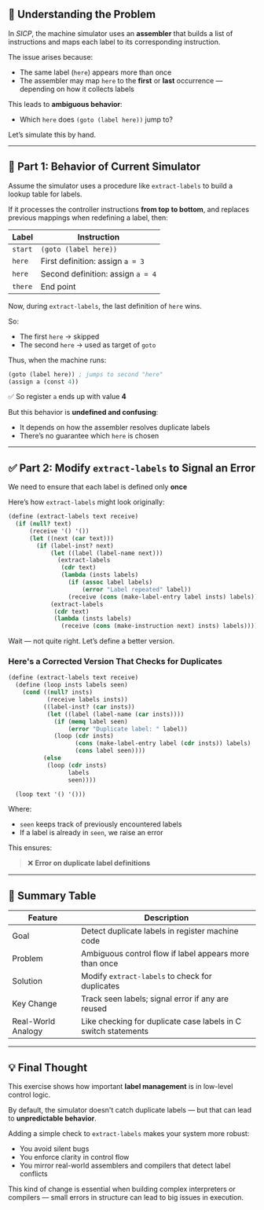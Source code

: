 ## 🧠 Understanding the Problem

In *SICP*, the machine simulator uses an **assembler** that builds a list of instructions and maps each label to its corresponding instruction.

The issue arises because:
- The same label (`here`) appears more than once
- The assembler may map `here` to the **first** or **last** occurrence — depending on how it collects labels

This leads to **ambiguous behavior**:
- Which `here` does `(goto (label here))` jump to?

Let’s simulate this by hand.

---

## 🔁 Part 1: Behavior of Current Simulator

Assume the simulator uses a procedure like `extract-labels` to build a lookup table for labels.

If it processes the controller instructions **from top to bottom**, and replaces previous mappings when redefining a label, then:

| Label | Instruction |
|-------|-------------|
| `start` | `(goto (label here))` |
| `here` | First definition: assign `a = 3` |
| `here` | Second definition: assign `a = 4` |
| `there` | End point |

Now, during `extract-labels`, the last definition of `here` wins.

So:
- The first `here` → skipped
- The second `here` → used as target of `goto`

Thus, when the machine runs:

```scheme
(goto (label here)) ; jumps to second "here"
(assign a (const 4))
```

✅ So register `a` ends up with value **4**

But this behavior is **undefined and confusing**:
- It depends on how the assembler resolves duplicate labels
- There’s no guarantee which `here` is chosen

---

## ✅ Part 2: Modify `extract-labels` to Signal an Error

We need to ensure that each label is defined only **once**

Here’s how `extract-labels` might look originally:

```scheme
(define (extract-labels text receive)
  (if (null? text)
      (receive '() '())
      (let ((next (car text)))
        (if (label-inst? next)
            (let ((label (label-name next)))
              (extract-labels
               (cdr text)
               (lambda (insts labels)
                 (if (assoc label labels)
                     (error "Label repeated" label))
                 (receive (cons (make-label-entry label insts) labels))))
            (extract-labels
             (cdr text)
             (lambda (insts labels)
               (receive (cons (make-instruction next) insts) labels)))))
```

Wait — not quite right. Let’s define a better version.

### Here's a Corrected Version That Checks for Duplicates

```scheme
(define (extract-labels text receive)
  (define (loop insts labels seen)
    (cond ((null? insts)
           (receive labels insts))
          ((label-inst? (car insts))
           (let ((label (label-name (car insts))))
             (if (memq label seen)
                 (error "Duplicate label: " label))
             (loop (cdr insts)
                   (cons (make-label-entry label (cdr insts)) labels)
                   (cons label seen))))
          (else
           (loop (cdr insts)
                 labels
                 seen))))

  (loop text '() '()))
```

Where:
- `seen` keeps track of previously encountered labels
- If a label is already in `seen`, we raise an error

This ensures:
> ❌ **Error on duplicate label definitions**

---

## 📌 Summary Table

| Feature | Description |
|--------|-------------|
| Goal | Detect duplicate labels in register machine code |
| Problem | Ambiguous control flow if label appears more than once |
| Solution | Modify `extract-labels` to check for duplicates |
| Key Change | Track seen labels; signal error if any are reused |
| Real-World Analogy | Like checking for duplicate case labels in C switch statements |

---

## 💡 Final Thought

This exercise shows how important **label management** is in low-level control logic.

By default, the simulator doesn't catch duplicate labels — but that can lead to **unpredictable behavior**.

Adding a simple check to `extract-labels` makes your system more robust:
- You avoid silent bugs
- You enforce clarity in control flow
- You mirror real-world assemblers and compilers that detect label conflicts

This kind of change is essential when building complex interpreters or compilers — small errors in structure can lead to big issues in execution.

